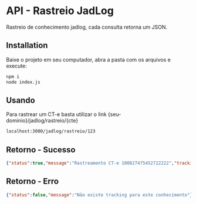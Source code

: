 # API - Rastreio JadLog

Rastreio de conhecimento jadlog, cada consulta retorna um JSON.

## Installation

Baixe o projeto em seu computador, abra a pasta com os arquivos e execute:

```bash
npm i
node index.js
```

## Usando
Para rastrear um CT-e basta utilizar o link {seu-dominio}/jadlog/rastreio/{cte}
```bash
localhost:3000/jadlog/rastreio/123
```

## Retorno - Sucesso
```JSON
{"status":true,"message":"Rastreamento CT-e 100827475452722222","tracking":[{"documento":"","data":"05/11/2018","hora":"17:03","origem":"PA VITORIA 01","status":"EMISSAO","destino":"PA VITORIA 01"},{"documento":"10092740020714","data":"05/11/2018","hora":"17:06","origem":"PA VITORIA 01","status":"UNITIZADO","destino":"PA VITORIA 01"},{"documento":"27405111800056","data":"05/11/2018","hora":"17:08","origem":"PA VITORIA 01","status":"TRANSFERENCIA","destino":"TECA JAD SAO"},{"documento":"94606111800113","data":"06/11/2018","hora":"09:44","origem":"FL VITORIA","status":"TRANSFERENCIA","destino":"FL RIO DE JANEIRO"},{"documento":"00706111801695","data":"06/11/2018","hora":"23:33","origem":"FL RIO DE JANEIRO","status":"TRANSFERENCIA","destino":"TECA JAD SAO"},{"documento":"","data":"07/11/2018","hora":"13:01","origem":"TECA JAD SAO","status":"ENTRADA","destino":"TECA JAD SAO"}]}
```

## Retorno - Erro
```JSON
{"status":false,"message":"Não existe tracking para este conhecimento"}
```
